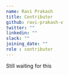 ```yaml
---
name: Ravi Prakash
title: Contributor
github: ravi-prakash-v
twitter: ""
linkedin: ""
slack: ""
joining_date: ""
role : contributor
---
```


Still waiting for this
